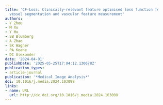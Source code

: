 ```yaml
---
title: 'CF-Loss: Clinically-relevant feature optimised loss function for retinal multi-class
  vessel segmentation and vascular feature measurement'
authors:
- Y Zhou
- M Xu
- Y Hu
- SB Blumberg
- A Zhao
- SK Wagner
- PA Keane
- DC Alexander
date: '2024-04-01'
publishDate: '2025-05-25T17:04:12.130678Z'
publication_types:
- article-journal
publication: '*Medical Image Analysis*'
doi: 10.1016/j.media.2024.103098
links:
- name: URL
  url: http://dx.doi.org/10.1016/j.media.2024.103098
---
```

